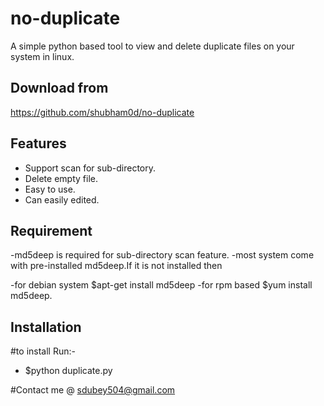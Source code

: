 # no-duplicate
A simple python based tool to view and delete duplicate files on your system in linux.

## Download from

https://github.com/shubham0d/no-duplicate

## Features

- Support scan for sub-directory.
- Delete empty file.
- Easy to use.
- Can easily edited.

## Requirement

-md5deep is required for sub-directory scan feature.
-most system come with pre-installed md5deep.If it is not installed then 

-for debian system
$apt-get install md5deep
-for rpm based
$yum install md5deep.

## Installation

#to install Run:-
- $python duplicate.py

#Contact me @
sdubey504@gmail.com

